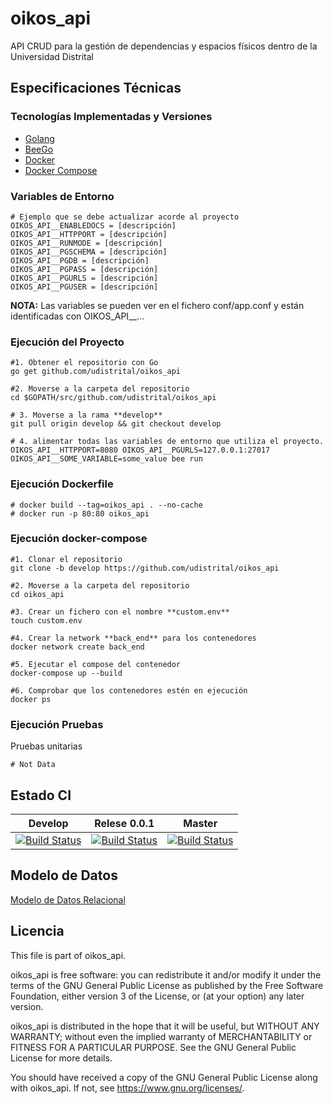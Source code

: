 # oikos_api

API CRUD para la gestión de dependencias y espacios físicos dentro de la Universidad Distrital

## Especificaciones Técnicas

### Tecnologías Implementadas y Versiones
* [Golang](https://github.com/udistrital/introduccion_oas/blob/master/instalacion_de_herramientas/golang.md)
* [BeeGo](https://github.com/udistrital/introduccion_oas/blob/master/instalacion_de_herramientas/beego.md)
* [Docker](https://docs.docker.com/engine/install/ubuntu/)
* [Docker Compose](https://docs.docker.com/compose/)

### Variables de Entorno
```shell
# Ejemplo que se debe actualizar acorde al proyecto
OIKOS_API__ENABLEDOCS = [descripción]
OIKOS_API__HTTPPORT = [descripción]
OIKOS_API__RUNMODE = [descripción]
OIKOS_API__PGSCHEMA = [descripción]
OIKOS_API__PGDB = [descripción]
OIKOS_API__PGPASS = [descripción]
OIKOS_API__PGURLS = [descripción]
OIKOS_API__PGUSER = [descripción]
```
**NOTA:** Las variables se pueden ver en el fichero conf/app.conf y están identificadas con OIKOS_API__...

### Ejecución del Proyecto
```shell
#1. Obtener el repositorio con Go
go get github.com/udistrital/oikos_api

#2. Moverse a la carpeta del repositorio
cd $GOPATH/src/github.com/udistrital/oikos_api

# 3. Moverse a la rama **develop**
git pull origin develop && git checkout develop

# 4. alimentar todas las variables de entorno que utiliza el proyecto.
OIKOS_API__HTTPPORT=8080 OIKOS_API__PGURLS=127.0.0.1:27017 OIKOS_API__SOME_VARIABLE=some_value bee run
```

### Ejecución Dockerfile
```shell
# docker build --tag=oikos_api . --no-cache
# docker run -p 80:80 oikos_api
```

### Ejecución docker-compose
```shell
#1. Clonar el repositorio
git clone -b develop https://github.com/udistrital/oikos_api

#2. Moverse a la carpeta del repositorio
cd oikos_api

#3. Crear un fichero con el nombre **custom.env**
touch custom.env

#4. Crear la network **back_end** para los contenedores
docker network create back_end

#5. Ejecutar el compose del contenedor
docker-compose up --build

#6. Comprobar que los contenedores estén en ejecución
docker ps
```
### Ejecución Pruebas

Pruebas unitarias
```shell
# Not Data
```
## Estado CI

| Develop | Relese 0.0.1 | Master |
| -- | -- | -- |
| [![Build Status](https://hubci.portaloas.udistrital.edu.co/api/badges/udistrital/oikos_api/status.svg?ref=refs/heads/develop)](https://hubci.portaloas.udistrital.edu.co/udistrital/oikos_api) | [![Build Status](https://hubci.portaloas.udistrital.edu.co/api/badges/udistrital/oikos_api/status.svg?ref=refs/heads/release/0.0.1)](https://hubci.portaloas.udistrital.edu.co/udistrital/oikos_api) | [![Build Status](https://hubci.portaloas.udistrital.edu.co/api/badges/udistrital/oikos_api/status.svg)](https://hubci.portaloas.udistrital.edu.co/udistrital/oikos_api) |


## Modelo de Datos
[Modelo de Datos Relacional](/sql/esquema_oikos_final.png)

## Licencia

This file is part of oikos_api.

oikos_api is free software: you can redistribute it and/or modify it under the terms of the GNU General Public License as published by the Free Software Foundation, either version 3 of the License, or (at your option) any later version.

oikos_api is distributed in the hope that it will be useful, but WITHOUT ANY WARRANTY; without even the implied warranty of MERCHANTABILITY or FITNESS FOR A PARTICULAR PURPOSE. See the GNU General Public License for more details.

You should have received a copy of the GNU General Public License along with oikos_api. If not, see https://www.gnu.org/licenses/.

